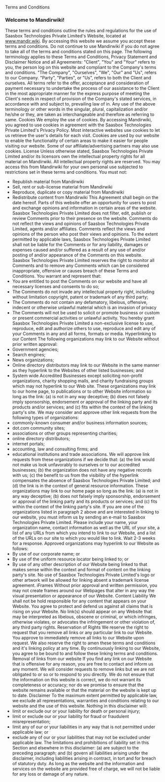 Terms and Conditions

 ### Welcome to Mandirwiki!
These terms and conditions outline the rules and regulations for the use of Saasbox Technologies Private Limited's Website, located at www.mandir.wiki.
By accessing this website we assume you accept these terms and conditions. Do not continue to use Mandirwiki if you do not agree to take all of the terms and conditions stated on this page.
The following terminology applies to these Terms and Conditions, Privacy Statement and Disclaimer Notice and all Agreements: "Client", "You" and "Your" refers to you, the person log on this website and compliant to the Company's terms and conditions. "The Company", "Ourselves", "We", "Our" and "Us", refers to our Company. "Party", "Parties", or "Us", refers to both the Client and ourselves. All terms refer to the offer, acceptance and consideration of payment necessary to undertake the process of our assistance to the Client in the most appropriate manner for the express purpose of meeting the Client's needs in respect of provision of the Company's stated services, in accordance with and subject to, prevailing law of in. Any use of the above terminology or other words in the singular, plural, capitalization and/or he/she or they, are taken as interchangeable and therefore as referring to same.
Cookies
We employ the use of cookies. By accessing Mandirwiki, you agreed to use cookies in agreement with the Saasbox Technologies Private Limited's Privacy Policy.
Most interactive websites use cookies to let us retrieve the user's details for each visit. Cookies are used by our website to enable the functionality of certain areas to make it easier for people visiting our website. Some of our affiliate/advertising partners may also use cookies.
License
Unless otherwise stated, Saasbox Technologies Private Limited and/or its licensors own the intellectual property rights for all material on Mandirwiki. All intellectual property rights are reserved. You may access this from Mandirwiki for your own personal use subjected to restrictions set in these terms and conditions.
You must not:
* Republish material from Mandirwiki
* Sell, rent or sub-license material from Mandirwiki
* Reproduce, duplicate or copy material from Mandirwiki
* Redistribute content from Mandirwiki
This Agreement shall begin on the date hereof. 
Parts of this website offer an opportunity for users to post and exchange opinions and information in certain areas of the website. Saasbox Technologies Private Limited does not filter, edit, publish or review Comments prior to their presence on the website. Comments do not reflect the views and opinions of Saasbox Technologies Private Limited,  agents and/or affiliates. Comments reflect the views and opinions of the person who post their views and opinions. To the extent permitted by applicable laws, Saasbox Technologies Private Limited shall not be liable for the Comments or for any liability, damages or expenses caused and/or suffered as a result of any use of and/or posting of and/or appearance of the Comments on this website.
Saasbox Technologies Private Limited reserves the right to monitor all Comments and to remove any Comments which can be considered inappropriate, offensive or causes breach of these Terms and Conditions.
You warrant and represent that:
* You are entitled to post the Comments on our website and have all necessary licenses and consents to do so;
* The Comments do not invade any intellectual property right, including without limitation copyright, patent or trademark of any third party;
* The Comments do not contain any defamatory, libelous, offensive, indecent or otherwise unlawful material which is an invasion of privacy
* The Comments will not be used to solicit or promote business or custom or present commercial activities or unlawful activity.
You hereby grant Saasbox Technologies Private Limited a non-exclusive license to use, reproduce, edit and authorize others to use, reproduce and edit any of your Comments in any and all forms, formats or media.
Hyperlinking to our Content
The following organizations may link to our Website without prior written approval:
* Government agencies;
* Search engines;
* News organizations;
* Online directory distributors may link to our Website in the same manner as they hyperlink to the Websites of other listed businesses; and
* System wide Accredited Businesses except soliciting non-profit organizations, charity shopping malls, and charity fundraising groups which may not hyperlink to our Web site.
These organizations may link to our home page, to publications or to other Website information so long as the link: (a) is not in any way deceptive; (b) does not falsely imply sponsorship, endorsement or approval of the linking party and its products and/or services; and (c) fits within the context of the linking party's site.
We may consider and approve other link requests from the following types of organizations:
* commonly-known consumer and/or business information sources;
* dot.com community sites;
* associations or other groups representing charities;
* online directory distributors;
* internet portals;
* accounting, law and consulting firms; and
* educational institutions and trade associations.
We will approve link requests from these organizations if we decide that: (a) the link would not make us look unfavorably to ourselves or to our accredited businesses; (b) the organization does not have any negative records with us; (c) the benefit to us from the visibility of the hyperlink compensates the absence of Saasbox Technologies Private Limited; and (d) the link is in the context of general resource information.
These organizations may link to our home page so long as the link: (a) is not in any way deceptive; (b) does not falsely imply sponsorship, endorsement or approval of the linking party and its products or services; and (c) fits within the context of the linking party's site.
If you are one of the organizations listed in paragraph 2 above and are interested in linking to our website, you must inform us by sending an e-mail to Saasbox Technologies Private Limited. Please include your name, your organization name, contact information as well as the URL of your site, a list of any URLs from which you intend to link to our Website, and a list of the URLs on our site to which you would like to link. Wait 2-3 weeks for a response.
Approved organizations may hyperlink to our Website as follows:
* By use of our corporate name; or
* By use of the uniform resource locator being linked to; or
* By use of any other description of our Website being linked to that makes sense within the context and format of content on the linking party's site.
No use of Saasbox Technologies Private Limited's logo or other artwork will be allowed for linking absent a trademark license agreement.
iFrames
Without prior approval and written permission, you may not create frames around our Webpages that alter in any way the visual presentation or appearance of our Website.
Content Liability
We shall not be hold responsible for any content that appears on your Website. You agree to protect and defend us against all claims that is rising on your Website. No link(s) should appear on any Website that may be interpreted as libelous, obscene or criminal, or which infringes, otherwise violates, or advocates the infringement or other violation of, any third party rights.
Reservation of Rights
We reserve the right to request that you remove all links or any particular link to our Website. You approve to immediately remove all links to our Website upon request. We also reserve the right to amen these terms and conditions and it's linking policy at any time. By continuously linking to our Website, you agree to be bound to and follow these linking terms and conditions.
Removal of links from our website
If you find any link on our Website that is offensive for any reason, you are free to contact and inform us any moment. We will consider requests to remove links but we are not obligated to or so or to respond to you directly.
We do not ensure that the information on this website is correct, we do not warrant its completeness or accuracy; nor do we promise to ensure that the website remains available or that the material on the website is kept up to date.
Disclaimer
To the maximum extent permitted by applicable law, we exclude all representations, warranties and conditions relating to our website and the use of this website. Nothing in this disclaimer will:
 * limit or exclude our or your liability for death or personal injury;
 * limit or exclude our or your liability for fraud or fraudulent misrepresentation;
 * limit any of our or your liabilities in any way that is not permitted under applicable law; or
 * exclude any of our or your liabilities that may not be excluded under applicable law.
The limitations and prohibitions of liability set in this Section and elsewhere in this disclaimer: (a) are subject to the preceding paragraph; and (b) govern all liabilities arising under the disclaimer, including liabilities arising in contract, in tort and for breach of statutory duty.
As long as the website and the information and services on the website are provided free of charge, we will not be liable for any loss or damage of any nature.

